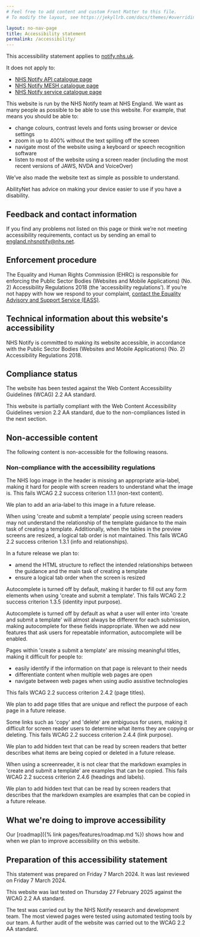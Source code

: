 ```yaml
---
# Feel free to add content and custom Front Matter to this file.
# To modify the layout, see https://jekyllrb.com/docs/themes/#overriding-theme-defaults

layout: no-nav-page
title: Accessibility statement
permalink: /accessibility/
---
```


This accessibility statement applies to [notify.nhs.uk](https://notify.nhs.uk/).

It does not apply to:

- [NHS Notify API catalogue page](https://digital.nhs.uk/developer/api-catalogue/nhs-notify)
- [NHS Notify MESH catalogue page](https://digital.nhs.uk/developer/api-catalogue/nhs-notify-mesh)
- [NHS Notify service catalogue page](https://digital.nhs.uk/services/nhs-notify)

This website is run by the NHS Notify team at NHS England. We want as many people as possible to be able to use this website. For example, that means you should be able to:

- change colours, contrast levels and fonts using browser or device settings
- zoom in up to 400% without the text spilling off the screen
- navigate most of the website using a keyboard or speech recognition software
- listen to most of the website using a screen reader (including the most recent versions of JAWS, NVDA and VoiceOver)

We’ve also made the website text as simple as possible to understand.

AbilityNet has advice on making your device easier to use if you have a disability.

## Feedback and contact information

If you find any problems not listed on this page or think we’re not meeting accessibility requirements, contact us by sending an email to <england.nhsnotify@nhs.net>.

## Enforcement procedure

The Equality and Human Rights Commission (EHRC) is responsible for enforcing the Public Sector Bodies (Websites and Mobile Applications) (No. 2) Accessibility Regulations 2018 (the ‘accessibility regulations’). If you’re not happy with how we respond to your complaint, [contact the Equality Advisory and Support Service (EASS)](https://www.equalityadvisoryservice.com/).

## Technical information about this website's accessibility

NHS Notify is committed to making its website accessible, in accordance with the Public Sector Bodies (Websites and Mobile Applications) (No. 2) Accessibility Regulations 2018.

## Compliance status

The website has been tested against the Web Content Accessibility Guidelines (WCAG) 2.2 AA standard.

This website is partially compliant with the Web Content Accessibility Guidelines version 2.2 AA standard, due to the non-compliances listed in the next section.

## Non-accessible content

The following content is non-accessible for the following reasons.

### Non-compliance with the accessibility regulations

The NHS logo image in the header is missing an appropriate aria-label, making it hard for people with screen readers to understand what the image is. This fails WCAG 2.2 success criterion 1.1.1 (non-text content).

We plan to add an aria-label to this image in a future release.

When using 'create and submit a template' people using screen readers may not understand the relationship of the template guidance to the main task of creating a template. Additionally, when the tables in the preview screens are resized, a logical tab order is not maintained. This fails WCAG 2.2 success criterion 1.3.1 (info and relationships).

In a future release we plan to:

- amend the HTML structure to reflect the intended relationships between the guidance and the main task of creating a template
- ensure a logical tab order when the screen is resized

Autocomplete is turned off by default, making it harder to fill out any form elements when using 'create and submit a template'. This fails WCAG 2.2 success criterion 1.3.5 (identity input purpose).

Autocomplete is turned off by default as what a user will enter into 'create and submit a template' will almost always be different for each submission, making autocomplete for these fields inappropriate. When we add new features that ask users for repeatable information, autocomplete will be enabled.

Pages within 'create a submit a template' are missing meaningful titles, making it difficult for people to:

- easily identify if the information on that page is relevant to their needs
- differentiate content when multiple web pages are open
- navigate between web pages when using audio assistive technologies

This fails WCAG 2.2 success criterion 2.4.2 (page titles).

We plan to add page titles that are unique and reflect the purpose of each page in a future release.

Some links such as 'copy' and 'delete' are ambiguous for users, making it difficult for screen reader users to determine what items they are copying or deleting. This fails WCAG 2.2 success criterion 2.4.4 (link purpose).

We plan to add hidden text that can be read by screen readers that better describes what items are being copied or deleted in a future release.

When using a screenreader, it is not clear that the markdown examples in 'create and submit a template' are examples that can be copied. This fails WCAG 2.2 success criterion 2.4.6 (headings and labels).

We plan to add hidden text that can be read by screen readers that describes that the markdown examples are examples that can be copied in a future release.

## What we're doing to improve accessibility

Our [roadmap]({% link pages/features/roadmap.md %}) shows how and when we plan to improve accessibility on this website.

## Preparation of this accessibility statement

This statement was prepared on Friday 7 March 2024. It was last reviewed on Friday 7 March 2024.

This website was last tested on Thursday 27 February 2025 against the WCAG 2.2 AA standard.

The test was carried out by the NHS Notify research and development team. The most viewed pages were tested using automated testing tools by our team. A further audit of the website was carried out to the WCAG 2.2 AA standard.
